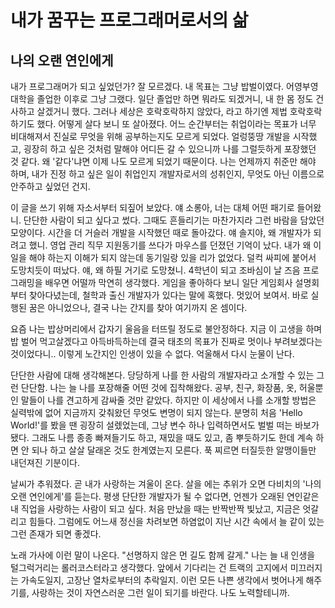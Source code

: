 # 내가 꿈꾸는 프로그래머로서의 삶

## 나의 오랜 연인에게

 내가 프로그래머가 되고 싶었던가? 잘 모르겠다. 내 목표는 그냥 밥벌이였다. 어영부영 대학을 졸업한 이후로 그냥 그랬다. 일단 졸업만 하면 뭐라도 되겠거니, 내 한 몸 정도 건사하고 살겠거니 했다. 그러나 세상은 호락호락하지 않았다, 라고 하기엔 제법 호락호락하기도 했다. 어떻게 살다 보니 또 살아졌다. 어느 순간부터는 취업이라는 목표가 너무 비대해져서 진실로 무엇을 위해 공부하는지도 모르게 되었다. 얼렁뚱땅 개발을 시작했고, 굉장히 하고 싶은 것처럼 말해야 어디든 갈 수 있으니까 나를 그럴듯하게 포장했던 것 같다. 왜 '같다'냐면 이제 나도 모르게 되었기 때문이다. 나는 언제까지 취준만 해야 하며, 내가 진정 하고 싶은 일이 취업인지 개발자로서의 성취인지, 무엇도 아닌 이름으로 안주하고 싶었던 건지.

 이 글을 쓰기 위해 자소서부터 되짚어 보았다. 얘 소롱아, 너는 대체 어떤 패기로 들어왔니. 단단한 사람이 되고 싶다고 썼다. 그때도 흔들리기는 마찬가지라 그런 바람을 담았던 모양이다. 시간을 더 거슬러 개발을 시작했던 때로 돌아갔다. 얘 솔지야, 왜 개발자가 되려고 했니. 영업 관리 직무 지원동기를 쓰다가 마우스를 던졌던 기억이 났다. 내가 왜 이 일을 해야 하는지 이해가 되지 않는데 동기일랑 있을 리가 없었다. 덜컥 싸피에 붙어서 도망치듯이 떠났다. 얘, 왜 하필 거기로 도망쳤니. 4학년이 되고 조바심이 날 즈음 프로그래밍을 배우면 어떨까 막연히 생각했다. 게임을 좋아하다 보니 일단 게임회사 설명회부터 찾아다녔는데, 철학과 출신 개발자가 있다는 말에 혹했다. 멋있어 보여서. 바로 실행된 꿈은 아니었으나, 결국 나는 간지를 찾아 여기까지 온 셈이다.

 요즘 나는 밥상머리에서 갑자기 울음을 터뜨릴 정도로 불안정하다. 지금 이 고생을 하며 밥 벌어 먹고살겠다고 아득바득하는데 결국 태초의 목표가 진짜로 멋이나 부려보겠다는 것이었다니.. 이렇게 노간지인 인생이 있을 수 없다. 억울해서 다시 눈물이 난다.

 단단한 사람에 대해 생각해본다. 당당하게 나를 한 사람의 개발자라고 소개할 수 있는 그런 단단함. 나는 늘 나를 포장해줄 어떤 것에 집착해왔다. 공부, 친구, 화장품, 옷, 허울뿐인 말들이 나를 견고하게 감싸줄 것만 같았다. 하지만 이 세상에서 나를 소개할 방법은 실력밖에 없어 지금까지 갖춰왔던 무엇도 변명이 되지 않는다. 분명히 처음 'Hello World!'를 봤을 땐 굉장히 설렜었는데, 그냥 변수 하나 입력하면서도 벌벌 떠는 바보가 됐다. 그래도 나름 종종 빠져들기도 하고, 재밌을 때도 있고, 좀 뿌듯하기도 한데 계속 하면 안 되나 하고 살살 달래온 것도 한계였는지 모른다. 푹 찌르면 터질듯한 알맹이들만 내던져진 기분이다.

 날씨가 추워졌다. 곧 내가 사랑하는 겨울이 온다. 살을 에는 추위가 오면 다비치의 '나의 오랜 연인에게'를 듣는다. 평생 단단한 개발자가 될 수 없다면, 언젠가 오래된 연인같은 내 직업을 사랑하는 사람이 되고 싶다. 처음 만났을 때는 반짝반짝 빛났고, 지금은 엇갈리고 힘들다. 그럼에도 어느새 정신을 차려보면 하염없이 지난 시간 속에서 늘 같이 있는 그런 존재가 되면 좋겠다.

 노래 가사에 이런 말이 나온다. "선명하지 않은 먼 길도 함께 갈게." 나는 늘 내 인생을 털그럭거리는 롤러코스터라고 생각했다. 앞에서 기다리는 건 트랙의 고지에서 미끄러지는 가속도일지, 고장난 열차로부터의 추락일지. 이런 모든 나쁜 생각에서 벗어나게 해주기를, 사랑하는 것이 자연스러운 그런 일이 되기를 바란다. 나도 노력할테니까.